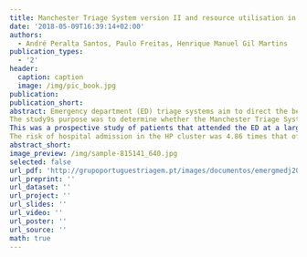 ```yaml
---
title: Manchester Triage System version II and resource utilisation in the emergency department
date: '2018-05-09T16:39:14+02:00'
authors:
  - André Peralta Santos, Paulo Freitas, Henrique Manuel Gil Martins
publication_types:
  - '2'
header:
  caption: caption
  image: /img/pic_book.jpg
publication: 
publication_short: 
abstract: Emergency department (ED) triage systems aim to direct the best clinical assistance to those who are in the greatest urgency and guarantee that resources are efficiently applied.
The study9s purpose was to determine whether the Manchester Triage System (MTS) second version is a useful instrument for determining the risk of hospital admission, intrahospital death and resource utilisation in ED and to compare it with the MTS first version.
This was a prospective study of patients that attended the ED at a large hospital. It comprised a total of 25,218 cases that were triaged between 11 July and 13 October 2011. The MTS codes were grouped into two clusters: red and orange into a ‘high acuity/priority’ (HP) cluster, and yellow, green and blue into a ‘low acuity/priority’ cluster.
The risk of hospital admission in the HP cluster was 4.86 times that of the LP cluster for both admission route and ages. 
abstract_short: 
image_preview: /img/sample-815141_640.jpg
selected: false
url_pdf: 'http://grupoportuguestriagem.pt/images/documentos/emergmedj2013jan%2023Epu_ahead_of_print.pdf'
url_preprint: ''
url_dataset: ''
url_project: ''
url_slides: ''
url_video: ''
url_poster: ''
url_source: ''
math: true
---
```


